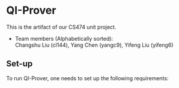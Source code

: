 # QI-Prover

This is the artifact of our CS474 unit project.

- Team members (Alphabetically sorted):  
Changshu Liu (cl144), Yang Chen (yangc9), Yifeng Liu (yifeng6)

## Set-up

To run QI-Prover, one needs to set up the following requirements: